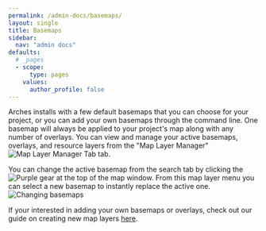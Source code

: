 ```yaml
---
permalink: /admin-docs/basemaps/
layout: single
title: Basemaps
sidebar:
  nav: "admin docs"
defaults:
  # _pages
  - scope:
      type: pages
    values:
      author_profile: false
---
```

Arches installs with a few default basemaps that you can choose for your project, or you can add your own basemaps through the command line. One basemap will always be applied to your project's map along with any number of overlays. You can view and manage your active basemaps, overlays, and resource layers from the "Map Layer Manager" ![Map Layer Manager Tab]({{site.url}}/assets/images/mapManagerTab.PNG) tab.
  
You can change the active basemap from the search tab by clicking the ![Purple gear]({{site.url}}/assets/images/purpleGear.PNG) at the top of the map window. From this map layer menu you can select a new basemap to instantly replace the active one.
![Changing basemaps]({{site.url}}/assets/GIFs/basemapChange.gif)

If your interested in adding your own basemaps or overlays, check out our guide on creating new map layers [here](https://arches.readthedocs.io/en/stable/creating-new-map-layers/#creating-new-map-layers-reference).
